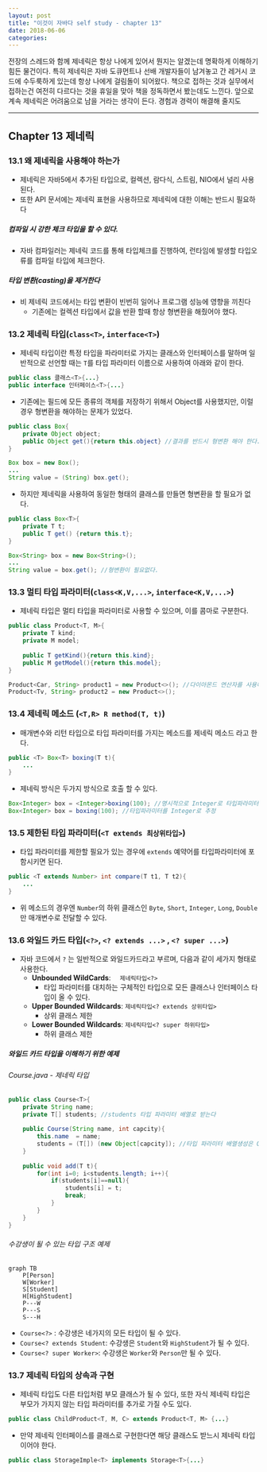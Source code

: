 ```yaml
---
layout: post
title: "이것이 자바다 self study - chapter 13"
date: 2018-06-06
categories:
---
```


전장의 스레드와 함께 제네릭은 항상 나에게 있어서 뭔지는 알겠는데 명확하게 이해하기 힘든 물건이다. 특히 제네릭은 자바 도큐먼트나 선배 개발자들이 남겨놓고 간 레거시 코드에 수두룩하게 있는데 항상 나에게 걸림돌이 되어왔다. 책으로 접하는 것과 실무에서 접하는건 여전히 다르다는 것을 휴일을 맞아 책을 정독하면서 봤는데도 느낀다. 앞으로 계속 제네릭은 어려움으로 남을 거라는 생각이 든다. 경험과 경력이 해결해 줄지도

---

## Chapter 13 제네릭

### 13.1 왜 제네릭을 사용해야 하는가

- 제네릭은 자바5에서 추가된 타입으로, 컬렉션, 람다식, 스트림, NIO에서 널리 사용된다.
- 또한 API 문서에는 제네릭 표현을 사용하므로 제네릭에 대한 이해는 반드시 필요하다

##### 컴파일 시 강한 체크 타입을 할 수 있다.

- 자바 컴파일러는 제네릭 코드를 통해 타입체크를 진행하여, 런타임에 발생할 타입오류를 컴파일 타입에 체크한다.

##### 타입 변환(casting)을 제거한다

- 비 제네릭 코드에서는 타입 변환이 빈번히 일어나 프로그램 성능에 영향을 끼친다
  - 기존에는 컬렉션 타입에서 값을 반환 할때 항상 형변환을 해줬어야 했다.

### 13.2 제네릭 타입(`class<T>`, `interface<T>`)

- 제네릭 타입이란 특정 타입을 파라미터로 가지는 클래스와 인터페이스를 말하며 일반적으로 선언할 때는 `T`를 타입 파라미터 이름으로 사용하여 아래와 같이 한다.

```java
public class 클래스<T>{...}
public interface 인터페이스<T>{...}
```

- 기존에는 필드에 모든 종류의 객체를 저장하기 위해서 Object를 사용했지만, 이럴 경우 형변환을 해야하는 문제가 있었다.

```java
public class Box{
    private Object object;
    public Object get(){return this.object} //결과를 반드시 형변환 해야 한다.
}

Box box = new Box();
...
String value = (String) box.get();
```

- 하지만 제네릭을 사용하여 동일한 형태의 클래스를 만들면 형변환을 할 필요가 없다.

```java
public class Box<T>{
    private T t;
    public T get() {return this.t};
}

Box<String> box = new Box<String>();
...
String value = box.get(); //형변환이 필요없다. 
```

### 13.3 멀티 타입 파라미터(`class<K,V,...>`, `interface<K,V,...>`)

- 제네릭 타입은 멀티 타입을 파라미터로 사용할 수 있으며, 이를 콤마로 구분한다.

```java
public class Product<T, M>{
    private T kind;
    private M model;
    
    public T getKind(){return this.kind};
    public M getModel(){return this.model};
}

Product<Car, String> product1 = new Product<>(); //다이아몬드 연산자를 사용해 타입유추
Product<Tv, String> product2 = new Product<>();

```

### 13.4 제네릭 메소드 (`<T,R> R method(T, t)`)

- 매개변수와 리턴 타입으로 타입 파라미터를 가지는 메소드를 제네릭 메소드 라고 한다.

```java
public <T> Box<T> boxing(T t){
    ...
}
```

- 제네릭 방식은 두가지 방식으로 호출 할 수 있다.

```java
Box<Integer> box = <Integer>boxing(100); //명시적으로 Integer로 타입파라미터 지정
Box<Integer> box = boxing(100); //타입파라미터를 Integer로 추정
```

### 13.5 제한된 타입 파라미터(`<T extends 최상위타입>`)

- 타입 파라미터를 제한할 필요가 있는 경우에 `extends` 예약어를 타입파라미터에 포함시키면 된다.

```java
public <T extends Number> int compare(T t1, T t2){
    ...
}
```

- 위 메소드의 경우엔 `Number`의 하위 클래스인 `Byte`, `Short`, `Integer`, `Long`, `Double`만 매개변수로 전달할 수 있다.

### 13.6 와일드 카드 타입(`<?>`, `<? extends ...>` , `<? super ...>`)

- 자바 코드에서 `?` 는 일반적으로 와일드카드라고 부르며, 다음과 같이 세가지 형태로 사용한다.
  - **Unbounded WildCards**: `	제네릭타입<?>`
    - 타입 파라미터를 대치하는 구체적인 타입으로 모든 클래스나 인터페이스 타입이 올 수 있다.
  - **Upper Bounded Wildcards**: `제네릭타입<? extends 상위타입>`
    - 상위 클래스 제한
  - **Lower Bounded Wildcards**: `제네릭타입<? super 하위타입>`
    - 하위 클래스 제한

##### 와일드 카드 타입을 이해하기 위한 예제

###### Course.java - 제네릭 타입

```java
public class Course<T>{
    private String name;
    private T[] students; //students 타입 파라미터 배열로 받는다
    
    public Course(String name, int capcity){
        this.name  = name;
        students = (T[]) (new Object[capcity]); //타입 파라미터 배열생성은 Object로 한다
    }
    
    public void add(T t){
        for(int i=0; i<students.length; i++){
            if(students[i]==null){
                students[i] = t;
                break;
            }
        }
    }
}
```

###### 수강생이 될 수 있는 타입 구조 예제

```mermaid
graph TB
	P[Person]
	W[Worker]
	S[Student]
	H[HighStudent]
	P---W
	P---S
	S---H
```

- `Course<?>` : 수강생은 네가지의 모든 타입이 될 수 있다.
- `Course<? extends Student`: 수강생은 `Student`와 `HighStudent`가 될 수 있다.
- `Course<? super Worker>`: 수강생은 `Worker`와 `Person`만 될 수 있다.

### 13.7 제네릭 타입의 상속과 구현

- 제네릭 타입도 다른 타입처럼 부모 클래스가 될 수 있다, 또한 자식 제네릭 타입은 부모가 가지지 않는 타입 파라미터를 추가로 가질 수도 있다.

```java
public class ChildProduct<T, M, C> extends Product<T, M> {...}

```

- 만약 제네릭 인터페이스를 클래스로 구현한다면 해당 클래스도 받느시 제네릭 타입이어야 한다.

```java
public class StorageImple<T> implements Storage<T>{...}

```

